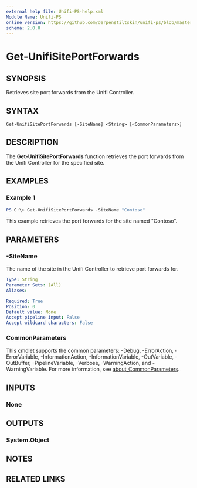 ```yaml
---
external help file: Unifi-PS-help.xml
Module Name: Unifi-PS
online version: https://github.com/derpenstiltskin/unifi-ps/blob/master/docs/Get-UnifiSitePortForwards.md
schema: 2.0.0
---
```


# Get-UnifiSitePortForwards

## SYNOPSIS
Retrieves site port forwards from the Unifi Controller.

## SYNTAX

```
Get-UnifiSitePortForwards [-SiteName] <String> [<CommonParameters>]
```

## DESCRIPTION
The **Get-UnifiSitePortForwards** function retrieves the port forwards from the Unifi Controller for the specified site.

## EXAMPLES

### Example 1
```powershell
PS C:\> Get-UnifiSitePortForwards -SiteName "Contoso"
```

This example retrieves the port forwards for the site named "Contoso".

## PARAMETERS

### -SiteName
The name of the site in the Unifi Controller to retrieve port forwards for.

```yaml
Type: String
Parameter Sets: (All)
Aliases:

Required: True
Position: 0
Default value: None
Accept pipeline input: False
Accept wildcard characters: False
```

### CommonParameters
This cmdlet supports the common parameters: -Debug, -ErrorAction, -ErrorVariable, -InformationAction, -InformationVariable, -OutVariable, -OutBuffer, -PipelineVariable, -Verbose, -WarningAction, and -WarningVariable. For more information, see [about_CommonParameters](http://go.microsoft.com/fwlink/?LinkID=113216).

## INPUTS

### None
## OUTPUTS

### System.Object
## NOTES

## RELATED LINKS
